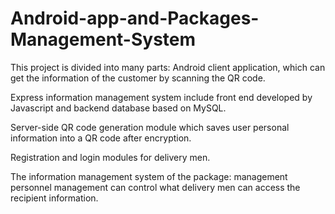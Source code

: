 # Android-app-and-Packages-Management-System
This project is divided into many parts: 
 Android client application, which can get the information of the customer by scanning the QR code.
 
 Express information management system include front end developed by Javascript and backend database based on MySQL.
 
 Server-side QR code generation module which saves user personal information into a QR code after encryption.
 
 Registration and login modules for delivery men.
 
The information management system of the package: management personnel management can control what delivery men can access the recipient information.

